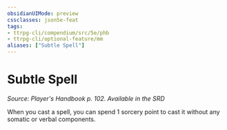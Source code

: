 ```yaml
---
obsidianUIMode: preview
cssclasses: json5e-feat
tags:
- ttrpg-cli/compendium/src/5e/phb
- ttrpg-cli/optional-feature/mm
aliases: ["Subtle Spell"]
---
```

# Subtle Spell
*Source: Player's Handbook p. 102. Available in the <span title='Systems Reference Document (5.1)'>SRD</span>*  

When you cast a spell, you can spend 1 sorcery point to cast it without any somatic or verbal components.